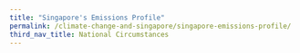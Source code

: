 ```yaml
---
title: "Singapore's Emissions Profile"
permalink: /climate-change-and-singapore/singapore-emissions-profile/
third_nav_title: National Circumstances
---
```

